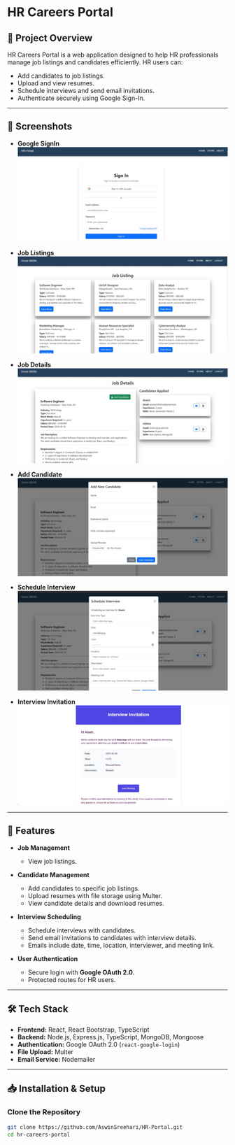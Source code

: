 # HR Careers Portal

## 📌 Project Overview
HR Careers Portal is a web application designed to help HR professionals manage job listings and candidates efficiently. HR users can:
- Add candidates to job listings.
- Upload and view resumes.
- Schedule interviews and send email invitations.
- Authenticate securely using Google Sign-In.

---

## 📸 Screenshots

- **Google SignIn**
  ![SignIn](./screenshots/GoogleSignIn.jpg)

- **Job Listings**
  ![Job Listings](./screenshots/JobListing.jpg)

- **Job Details**
  ![Job Details](./screenshots/JobDetails.jpg)

- **Add Candidate**
  ![Add Candidate](./screenshots/AddCandidates.jpg)

- **Schedule Interview**
  ![Schedule Interview](./screenshots/ScheduleInterview.jpg)

- **Interview Invitation**
  ![Interview Invitation](./screenshots/EmailInvitation.jpg)



---

## 🚀 Features
- **Job Management**
  - View job listings.

- **Candidate Management**
  - Add candidates to specific job listings.
  - Upload resumes with file storage using Multer.
  - View candidate details and download resumes.

- **Interview Scheduling**
  - Schedule interviews with candidates.
  - Send email invitations to candidates with interview details.
  - Emails include date, time, location, interviewer, and meeting link.

- **User Authentication**
  - Secure login with **Google OAuth 2.0**.
  - Protected routes for HR users.

---

## 🛠️ Tech Stack
- **Frontend:** React, React Bootstrap, TypeScript
- **Backend:** Node.js, Express.js, TypeScript, MongoDB, Mongoose
- **Authentication:** Google OAuth 2.0 (`react-google-login`)
- **File Upload:** Multer
- **Email Service:** Nodemailer

---

## 📥 Installation & Setup

### Clone the Repository
```sh
git clone https://github.com/AswinSreehari/HR-Portal.git
cd hr-careers-portal

